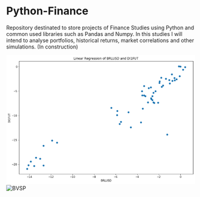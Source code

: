 # Python-Finance
Repository destinated to store projects of Finance Studies using Python and common used libraries such as Pandas and Numpy. In this studies I will intend to analyse portfolios, historical returns, market correlations and other simulations. (In construction)

![BRLUSD.DI1FUT](BRLUSD.DI1FUT.png)
![BVSP](‪BVSP.png)
